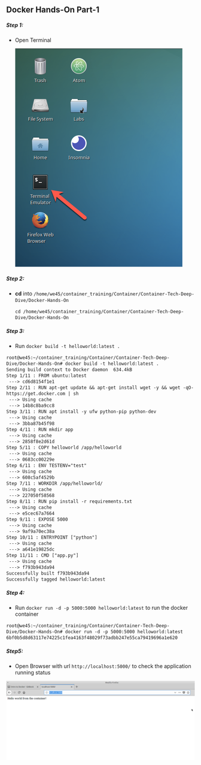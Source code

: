 ## Docker Hands-On Part-1

##### Step 1:

* Open Terminal

	![](img/Open-Terminal.png)

##### Step 2:

*  **cd** into  `/home/we45/container_training/Container/Container-Tech-Deep-Dive/Docker-Hands-On`

    ```commandline
    cd /home/we45/container_training/Container/Container-Tech-Deep-Dive/Docker-Hands-On
    ```

##### Step 3:
* Run `docker build -t helloworld:latest .`

```commandline
root@we45:~/container_training/Container/Container-Tech-Deep-Dive/Docker-Hands-On# docker build -t helloworld:latest .
Sending build context to Docker daemon  634.4kB
Step 1/11 : FROM ubuntu:latest
 ---> cd6d8154f1e1
Step 2/11 : RUN apt-get update && apt-get install wget -y && wget -qO- https://get.docker.com | sh
 ---> Using cache
 ---> 14b8c8ba9cc8
Step 3/11 : RUN apt install -y ufw python-pip python-dev
 ---> Using cache
 ---> 3bba87b45f98
Step 4/11 : RUN mkdir app
 ---> Using cache
 ---> 2858f8e2d61d
Step 5/11 : COPY helloworld /app/helloworld
 ---> Using cache
 ---> 0683cc00229e
Step 6/11 : ENV TESTENV="test"
 ---> Using cache
 ---> 608c5af4529b
Step 7/11 : WORKDIR /app/helloworld/
 ---> Using cache
 ---> 227050f58568
Step 8/11 : RUN pip install -r requirements.txt
 ---> Using cache
 ---> e5cec67a7664
Step 9/11 : EXPOSE 5000
 ---> Using cache
 ---> 9af9a70ec38a
Step 10/11 : ENTRYPOINT ["python"]
 ---> Using cache
 ---> a641e19825dc
Step 11/11 : CMD ["app.py"]
 ---> Using cache
 ---> f793b943da94
Successfully built f793b943da94
Successfully tagged helloworld:latest
```

##### Step 4:
* Run `docker run -d -p 5000:5000 helloworld:latest` to run the docker container

```commandline
root@we45:~/container_training/Container/Container-Tech-Deep-Dive/Docker-Hands-On# docker run -d -p 5000:5000 helloworld:latest
6bf0b5d8d63117e74225c1fea4163f48029f73adbb247e55ca79419696a1e620
```

##### Step5:
* Open Browser with url `http://localhost:5000/` to check the application running status

![](img/open-app.png)

